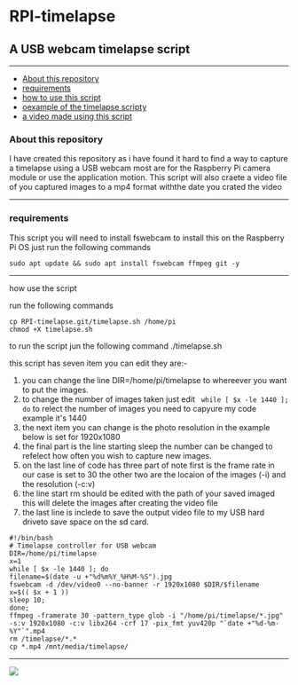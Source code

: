 # RPI-timelapse
## A USB webcam timelapse script

---

- [About this repository](#about)
- [requirements](#requirements)
- [how to use this script](#howto)
- [oexample of the timelapse  scripty](#code)
- [a video made using this script](#youtube)



### <a name="about">About this repository</a>

I have created this repository as i have found it hard to find a way to capture a timelapse using a USB webcam most are for the Raspberry Pi camera module or use the application motion. This script will also craete a video file of you captured images to a mp4 format withthe date you crated the video

---

### <a name="requirements">requirements</a>
 This script you will need to install fswebcam to install this on the Raspberry Pi OS just run the following commands
```
sudo apt update && sudo apt install fswebcam ffmpeg git -y
```

---

<a name="howto">how use the script</a>

run the following commands
```git clone https://github.com/MrShiroYamamoto/RPI-timelapse.git
cp RPI-timelapse.git/timelapse.sh /home/pi
chmod +X timelapse.sh
```
to run the script jun the following command ./timelapse.sh

this script has seven item you can edit they are:-

1. you can change the line DIR=/home/pi/timelapse to whereever you want to put the images.
2.  to change the number of images taken just edit ```
while [ $x -le 1440 ]; do``` to relect the number of images you need to capyure my code example it's 1440
3. the next item you  can change is the  photo resolution in the example below is set for 1920x1080
4. the final part is the line starting sleep the number can be changed to refelect how often you wish to capture new images.
5. on the last line of code has three part of note first is the frame rate in our case is set to 30 the other two are the locaion of the images (-i) and the resolution (-c:v)
6. the line start rm should be edited with the path of your saved imaged this will delete the images after creating the video file
7. the last line is inclede to save the output video file to my USB hard driveto save space on the sd card.

<a name="code"></a>
```
#!/bin/bash
# Timelapse controller for USB webcam
DIR=/home/pi/timelapse
x=1
while [ $x -le 1440 ]; do
filename=$(date -u +"%d%m%Y_%H%M-%S").jpg
fswebcam -d /dev/video0 --no-banner -r 1920x1080 $DIR/$filename
x=$(( $x + 1 ))
sleep 10;
done;
ffmpeg -framerate 30 -pattern_type glob -i "/home/pi/timelapse/*.jpg" -s:v 1920x1080 -c:v libx264 -crf 17 -pix_fmt yuv420p "`date +"%d-%m-%Y"`".mp4
rm /timelapse/*.*
cp *.mp4 /mnt/media/timelapse/

```
---

<a name="youtube"></a>

[![](http://img.youtube.com/vi/WlzuweJt4x8/0.jpg)](http://www.youtube.com/watch?v=WlzuweJt4x8 "")
